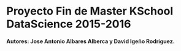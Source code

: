 # Proyecto Fin de Master KSchool DataScience 2015-2016
#### Autores: Jose Antonio Albares Alberca y David Igeño Rodriguez.
